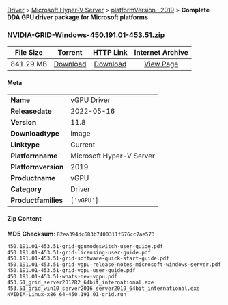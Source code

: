 
[Driver](/README.md)  >  [Microsoft Hyper-V Server](/index/Driver/Microsoft_Hyper-V_Server.md)  >  [platformVersion : 2019](/index/Driver/Microsoft_Hyper-V_Server/2019.md)  >  **Complete DDA GPU driver package for Microsoft platforms**


### NVIDIA-GRID-Windows-450.191.01-453.51.zip

| **File Size** | **Torrent**  | **HTTP Link** | **Internet Archive** |
|:-------------:|:------------:|:-------------:|:--------------------:|
| 841.29 MB |  [Download](https://archive.org/download/nvgpu_NVIDIA-GRID-Windows-450.191.01-453.51.zip_995zz5x6/nvgpu_NVIDIA-GRID-Windows-450.191.01-453.51.zip_995zz5x6_archive.torrent)       | [Download](https://archive.org/compress/nvgpu_NVIDIA-GRID-Windows-450.191.01-453.51.zip_995zz5x6) | [View Page](https://archive.org/details/nvgpu_NVIDIA-GRID-Windows-450.191.01-453.51.zip_995zz5x6)       |

#### Meta

<table>
<tr><td><strong>Name</strong></td><td>vGPU Driver</td></tr>
<tr><td><strong>Releasedate</strong></td><td>2022-05-16</td></tr>
<tr><td><strong>Version</strong></td><td>11.8</td></tr>
<tr><td><strong>Downloadtype</strong></td><td>Image</td></tr>
<tr><td><strong>Linktype</strong></td><td>Current</td></tr>
<tr><td><strong>Platformname</strong></td><td>Microsoft Hyper-V Server</td></tr>
<tr><td><strong>Platformversion</strong></td><td>2019</td></tr>
<tr><td><strong>Productname</strong></td><td>vGPU</td></tr>
<tr><td><strong>Category</strong></td><td>Driver</td></tr>
<tr><td><strong>Productfamilies</strong></td><td><code>['vGPU']</code></td></tr>
</table>

#### Zip Content

**MD5 Checksum**: `82ea394dc683b7400311f576cc7ae573`

```text
450.191.01-453.51-grid-gpumodeswitch-user-guide.pdf
450.191.01-453.51-grid-licensing-user-guide.pdf
450.191.01-453.51-grid-software-quick-start-guide.pdf
450.191.01-453.51-grid-vgpu-release-notes-microsoft-windows-server.pdf
450.191.01-453.51-grid-vgpu-user-guide.pdf
450.191.01-453.51-whats-new-vgpu.pdf
453.51_grid_server2012R2_64bit_international.exe
453.51_grid_win10_server2016_server2019_64bit_international.exe
NVIDIA-Linux-x86_64-450.191.01-grid.run
```